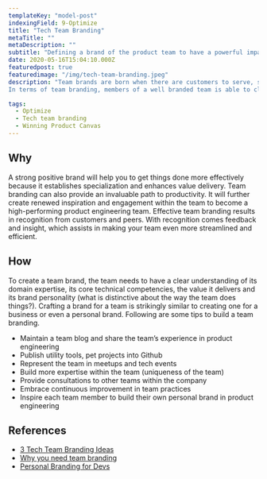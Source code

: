 ```yaml
---
templateKey: "model-post"
indexingField: 9-Optimize
title: "Tech Team Branding"
metaTitle: ""
metaDescription: ""
subtitle: "Defining a brand of the product team to have a powerful impact on team's alignment, effectiveness and engagement with each other and the rest of the organization."
date: 2020-05-16T15:04:10.000Z
featuredpost: true
featuredimage: "/img/tech-team-branding.jpeg"
description: "Team brands are born when there are customers to serve, skills to be practiced and value to be created, and your team becomes known for something. Technical team brand is the sum total of other’s’ experiences when interacting with them. This means that it is not only what the technical team actually does or delivers, it is also the manner in which they do it. In simple words, When people in the company think about the team, what thoughts come into their minds? The common impressions they have as a population represent the brand the team have created.
In terms of team branding, members of a well branded team is able to clearly communicate what values they create in the product development process."

tags:
  - Optimize
  - Tech team branding
  - Winning Product Canvas
---
```



## Why
A strong positive brand will help you to get things done more effectively because it establishes specialization and enhances value delivery. Team branding can also provide an invaluable path to productivity. It will further create renewed inspiration and engagement within the team to become a high-performing product engineering team. Effective team branding results in recognition from customers and peers. With recognition comes feedback and insight, which assists in making your team even more streamlined and efficient.

## How
To create a team brand, the team needs to have a clear understanding of its domain expertise, its core technical competencies, the value it delivers and its brand personality (what is distinctive about the way the team does things?).
Crafting a brand for a team is strikingly similar to creating one for a business or even a personal brand. Following are some tips to build a team branding.
- Maintain a team blog and share the team’s experience in product engineering
- Publish utility tools, pet projects into Github
- Represent the team in meetups and tech events
- Build more expertise within the team (uniqueness of the team)
- Provide consultations to other teams within the company
- Embrace continuous improvement in team practices
- Inspire each team member to build their own personal brand in product engineering


## References

- [3 Tech Team Branding Ideas](https://www.stackoverflowbusiness.com/blog/3-employer-branding-ideas-that-highlight-your-technical-team)
- [Why you need team branding](https://www.inc.com/karen-tiber-leland/your-team-brand-can-be-just-as-powerful-as-your-business-brand-heres-why.html)
- [Personal Branding for Devs](https://dzone.com/articles/how-to-build-a-personal-brand-and-reputation-as-a)
